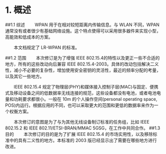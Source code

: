 # 1. 概述

##1.1 综述
　　WPAN 用于在相对较短距离内传输信息。与 WLAN 不同，WPAN 通常没有或者很少有基础网络设施。这个特点使得可以采用很多器件来实现小型，高能效和低成本的方案。
  
　　本文档规定了 LR-WPAN 的标准。

##1.2 范围
　　本次修订是为了增强 IEEE 802.15.4的特性以及更正一些不合适的地方，所有的这些改动向后兼容 IEEE 802.15.4-2003。具体的改动包括解决二义性，减小不必要的复杂性，增加使用安全密钥的灵活性，最近的频率分配的考量，以及其它一些地方。

　　IEEE 802.15.4 规定了物理层(PHY)和媒体接入控制子层(MAC)与固定、便携式及移动设备之间的低数据率无线连接的规范，这些设备都没有电池，或者电池电量和功耗要求都很小。一般在 10m 的个人操作空间(personal operating space, POS)内运行。根据应用的不同，也可以采取更大的范围和更低的数据率来作为一个权衡方案。
  
　　本次修订的意图是为了与为其他无线设备制订标准的任务组，比如 IEEE 802.15.2 和 IEEE 802.11/ETSI-BRAN/MMAC 5GSG，在工作中共同合作。
##1.3 目的
　　本次修订的目的是为了扩展 IEEE 802.15.4 的市场实用性，以及移除标准中的具有二义性的地方。本标准的 2003 版已经显示出了需要在哪些地方进行改进。